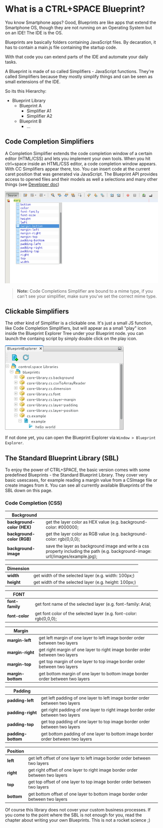 
# What is a CTRL+SPACE Blueprint? #

You know Smartphone apps? Good, Blueprints are like apps that extend the Smartphone OS, though they are not running on an Operating System but on an IDE! The IDE is the OS.

Blueprints are basically folders containing JavaScript files.
By decaration, it has to contain a main.js file containing the startup code.

With that code you can extend parts of the IDE and automate your daily tasks.

A Blueprint is made of so called Simplifiers - JavaScript functions. They're called Simplifiers because they mostly simplify things and can be seen as small extensions of the IDE.

So its this Hierarchy:

* Blueprint Library
    * Blueprint A
        * Simplifier A1
        * Simplifier A2
    * Blueprint B
        * ...

## Code Completion Simplifiers ##

A Completion Simplifier extends the code completion window of a certain editor (HTML/CSS) and lets you implement your own tools.
When you hit ctrl+space inside an HTML/CSS editor, a code completion window appears. With CC Simplifiers appear there, too. You can insert code at the current caret position that was generated via JavaScript.
The Blueprint API provides access to opened files and their models as well a selections and many other things (see [Developer doc](/developer/api/index.md))

![Execute Blueprints by Code Completion](/images/sbl_code_completion_simplifier.png)

> **Note:** Code Completions Simplifier are bound to a mime type, if you can't see your simplifier, make sure you've set the correct mime type.

## Clickable Simplifiers  ##

The other kind of Simplifier is a clickable one. It's just a small JS function, like Code Completion Simplifiers, but will appear as a small "play" icon inside the Blueprint Explorer Tree under your Blueprint node.
you can launch the containg script by simply double click on the play icon.

![Execute clickable simplifiers](/images/sbl_clickable_simplifier.png)

If not done yet, you can open the Blueprint Explorer via `Window > Blueprint Explorer`.

## The Standard Blueprint Library (SBL) ##

To enjoy the power of CTRL+SPACE, the basic version comes with some predefined Blueprints - the Standard Blueprint Library.
They cover very basic usescases, for example reading a margin value from a CSImage file or create images from it.
You can see all currently available Blueprints of the SBL down on this page.

### Code Completion (CSS) ###


|Background||
|----------|---|
| **background-color (HEX)** | get the layer color as HEX value (e.g. background-color: #000000; |
| **background-color (RGB)** | get the layer color as RGB value (e.g. background-color: rgb(0,0,0); |
| **background-image** | save the layer as background image and write a css property including the path (e.g. background-image: url(/images/example.jpg); |

|Dimension||
|----------|---|
| **width** | get width of the selected layer (e.g. width: 100px;) |
| **height** | get width of the selected layer (e.g. height: 100px;) |

|FONT||
|----------|---|
| **font-family** | get font name of the selected layer (e.g. font-family: Arial; |
| **font-color** | get font color of the selected layer (e.g. font-color: rgb(0,0,0); |

|Margin||
|----------|---|
| **margin-left** | get left margin of one layer to left image border order between two layers |
| **margin-right** | get right margin of one layer to right image border order between two layers |
| **margin-top** | get top margin of one layer to top image border order between two layers |
| **margin-bottom** | get bottom margin of one layer to bottom image border order between two layers |

|Padding||
|----------|---|
| **padding-left** | get left padding of one layer to left image border order between two layers |
| **padding-right** | get right padding of one layer to right image border order between two layers |
| **padding-top** | get top padding of one layer to top image border order between two layers |
| **padding-bottom** | get bottom padding of one layer to bottom image border order between two layers |

|Position||
|----------|---|
| **left** | get left offset of one layer to left image border order between two layers |
| **right** | get right offset of one layer to right image border order between two layers |
| **top** | get top offset of one layer to top image border order between two layers |
| **bottom** | get bottom offset of one layer to bottom image border order between two layers |

Of course this library does not cover your custom business processes. If you come to the point where the SBL is not enough
for you, read the chapter about writing your own Blueprints. This is not a rocket science ;)
